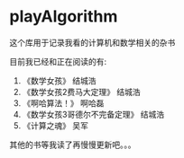 # playAlgorithm

这个库用于记录我看的计算机和数学相关的杂书

目前我已经和正在阅读的有:

1. 《数学女孩》 结城浩
2. 《数学女孩2费马大定理》 结城浩
3. 《啊哈算法！》 啊哈磊
4. 《数学女孩3哥德尔不完备定理》 结城浩
5. 《计算之魂》 吴军

其他的书等我读了再慢慢更新吧。。。
